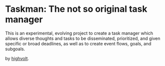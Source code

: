 # Taskman: The not so original task manager #

This is an experimental, evolving project to create a task manager which allows diverse thoughts and tasks to be disseminated, prioritized, and given specific or broad deadlines, as well as to create event flows, goals, and subgoals.

by [highvolt](http://devknoll.net).

